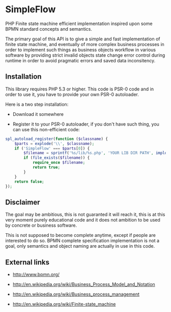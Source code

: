 # SimpleFlow #

PHP Finite state machine efficient implementation inspired upon some BPMN
standard concepts and semantics.

The primary goal of this API is to give a simple and fast implementation of
finite state machine, and eventually of more complex business processes in
order to implement such things as business objects workflow in various
software by providing strict invalid objects state change error control during
runtime in order to avoid pragmatic errors and saved data inconsitency.

## Installation ##

This library requires PHP 5.3 or higher. This code is PSR-0 code and in order to
use it, you have to provide your own PSR-0 autoloader.

Here is a two step installation:

 * Download it somewhere

 * Register it to your PSR-0 autoloader, if you don't have such thing, you can
   use this non-efficient code:

``` php
spl_autoload_register(function ($classname) {
    $parts = explode('\\', $classname);
    if ('SimpleFlow' === $parts[0]) {
        $filename = sprintf('%s/lib/%s.php', 'YOUR LIB DIR PATH', implode('/', $parts));
        if (file_exists($filename)) {
            require_once $filename;
            return true;
        }
    }
    return false;
});
```

## Disclaimer ##

The goal may be ambitious, this is not guaranted it will reach it, this is at
this very moment purely educational code and it does not ambition to be used by
concrete or business software. 

This is not supposed to become complete anytime, except if people are interested
to do so. BPMN complete specification implementation is not a goal, only
semantics and object naming are actually in use in this code.

## External links ##

 * http://www.bpmn.org/

 * http://en.wikipedia.org/wiki/Business_Process_Model_and_Notation

 * http://en.wikipedia.org/wiki/Business_process_management

 * http://en.wikipedia.org/wiki/Finite-state_machine
